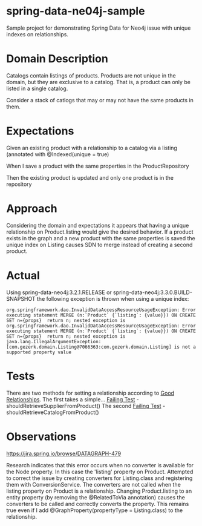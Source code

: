 # spring-data-ne04j-sample
Sample project for demonstrating Spring Data for Neo4j issue with unique indexes on relationships.

# Domain Description
Catalogs contain listings of products.  Products are not unique in the domain, but they are exclusive to a catalog.
That is, a product can only be listed in a single catalog.

Consider a stack of catlogs that may or may not have the same products in them.

# Expectations
Given an existing product with a relationship to a catalog via a listing (annotated with @Indexed(unique = true)

When I save a product with the same properties in the ProductRepository

Then the existing product is updated and only one product is in the repository

# Approach
Considering the domain and expectations it appears that having a unique relationship on Product.listing would give the desired behavior.
If a product exists in the graph and a new product with the same properties is saved the unique index on Listing causes SDN to merge instead of creating a second product.

# Actual
Using spring-data-neo4j:3.2.1.RELEASE or spring-data-neo4j:3.3.0.BUILD-SNAPSHOT the following exception is thrown when using a unique index:

```org.springframework.dao.InvalidDataAccessResourceUsageException: Error executing statement MERGE (n:`Product` {`listing`: {value}}) ON CREATE SET n={props}  return n; nested exception is org.springframework.dao.InvalidDataAccessResourceUsageException: Error executing statement MERGE (n:`Product` {`listing`: {value}}) ON CREATE SET n={props}  return n; nested exception is java.lang.IllegalArgumentException: [com.gezerk.domain.Listing@7066363:com.gezerk.domain.Listing] is not a supported property value```

# Tests

There are two methods for setting a relationship according to [Good Relationships](http://docs.spring.io/spring-data/neo4j/docs/current/reference/html/#reference_programming_model_relationships_relatedto).
The first takes a simple...
[Failing Test](src/test/java/UniqueIndexTests.java) - shouldRetrieveSupplierFromProduct()
The second
[Failing Test](src/test/java/UniqueIndexTests.java) - shouldRetrieveCatalogFromProduct()

# Observations

https://jira.spring.io/browse/DATAGRAPH-479


Research indicates that this error occurs when no converter is available for the Node property.  In this case the 'listing' property on Product.
Attempted to correct the issue by creating converters for Listing.class and registering them with ConversionService.
The converters are not called when the listing property on Product is a relationship.
Changing Product.listing to an entity property (by removing the @RelatedToVia annotation) causes the converters to be called and correctly converts the property.
This remains true even if I add @GraphProperty(propertyType = Listing.class) to the relationship.
